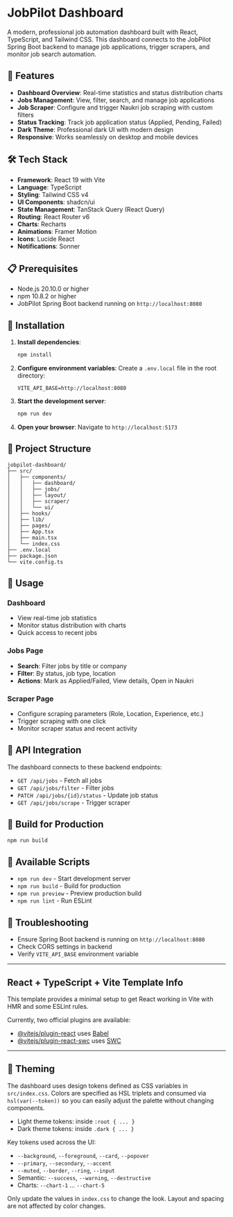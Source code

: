 # JobPilot Dashboard

A modern, professional job automation dashboard built with React, TypeScript, and Tailwind CSS. This dashboard connects to the JobPilot Spring Boot backend to manage job applications, trigger scrapers, and monitor job search automation.

## 🚀 Features

- **Dashboard Overview**: Real-time statistics and status distribution charts
- **Jobs Management**: View, filter, search, and manage job applications
- **Job Scraper**: Configure and trigger Naukri job scraping with custom filters
- **Status Tracking**: Track job application status (Applied, Pending, Failed)
- **Dark Theme**: Professional dark UI with modern design
- **Responsive**: Works seamlessly on desktop and mobile devices

## 🛠️ Tech Stack

- **Framework**: React 19 with Vite
- **Language**: TypeScript
- **Styling**: Tailwind CSS v4
- **UI Components**: shadcn/ui
- **State Management**: TanStack Query (React Query)
- **Routing**: React Router v6
- **Charts**: Recharts
- **Animations**: Framer Motion
- **Icons**: Lucide React
- **Notifications**: Sonner

## 📋 Prerequisites

- Node.js 20.10.0 or higher
- npm 10.8.2 or higher
- JobPilot Spring Boot backend running on `http://localhost:8080`

## 🔧 Installation

1. **Install dependencies**:
   ```bash
   npm install
   ```

2. **Configure environment variables**:
   Create a `.env.local` file in the root directory:
   ```env
   VITE_API_BASE=http://localhost:8080
   ```

3. **Start the development server**:
   ```bash
   npm run dev
   ```

4. **Open your browser**:
   Navigate to `http://localhost:5173`

## 📁 Project Structure

```
jobpilot-dashboard/
├── src/
│   ├── components/
│   │   ├── dashboard/
│   │   ├── jobs/
│   │   ├── layout/
│   │   ├── scraper/
│   │   └── ui/
│   ├── hooks/
│   ├── lib/
│   ├── pages/
│   ├── App.tsx
│   ├── main.tsx
│   └── index.css
├── .env.local
├── package.json
└── vite.config.ts
```

## 🎯 Usage

### Dashboard
- View real-time job statistics
- Monitor status distribution with charts
- Quick access to recent jobs

### Jobs Page
- **Search**: Filter jobs by title or company
- **Filter**: By status, job type, location
- **Actions**: Mark as Applied/Failed, View details, Open in Naukri

### Scraper Page
- Configure scraping parameters (Role, Location, Experience, etc.)
- Trigger scraping with one click
- Monitor scraper status and recent activity

## 🔌 API Integration

The dashboard connects to these backend endpoints:
- `GET /api/jobs` - Fetch all jobs
- `GET /api/jobs/filter` - Filter jobs
- `PATCH /api/jobs/{id}/status` - Update job status
- `GET /api/jobs/scrape` - Trigger scraper

## 🚀 Build for Production

```bash
npm run build
```

## 📝 Available Scripts

- `npm run dev` - Start development server
- `npm run build` - Build for production
- `npm run preview` - Preview production build
- `npm run lint` - Run ESLint

## 🐛 Troubleshooting

- Ensure Spring Boot backend is running on `http://localhost:8080`
- Check CORS settings in backend
- Verify `VITE_API_BASE` environment variable

---

## React + TypeScript + Vite Template Info

This template provides a minimal setup to get React working in Vite with HMR and some ESLint rules.

Currently, two official plugins are available:
- [@vitejs/plugin-react](https://github.com/vitejs/vite-plugin-react/blob/main/packages/plugin-react) uses [Babel](https://babeljs.io/)
- [@vitejs/plugin-react-swc](https://github.com/vitejs/vite-plugin-react/blob/main/packages/plugin-react-swc) uses [SWC](https://swc.rs/)

---

## 🎨 Theming

The dashboard uses design tokens defined as CSS variables in `src/index.css`. Colors are specified as HSL triplets and consumed via `hsl(var(--token))` so you can easily adjust the palette without changing components.

- Light theme tokens: inside `:root { ... }`
- Dark theme tokens: inside `.dark { ... }`

Key tokens used across the UI:
- `--background`, `--foreground`, `--card`, `--popover`
- `--primary`, `--secondary`, `--accent`
- `--muted`, `--border`, `--ring`, `--input`
- Semantic: `--success`, `--warning`, `--destructive`
- Charts: `--chart-1` … `--chart-5`

Only update the values in `index.css` to change the look. Layout and spacing are not affected by color changes.